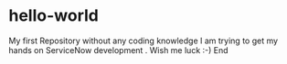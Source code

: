 # hello-world
My first Repository without any coding knowledge 
I am trying to get my hands on ServiceNow development . 
Wish me luck :-)
End
